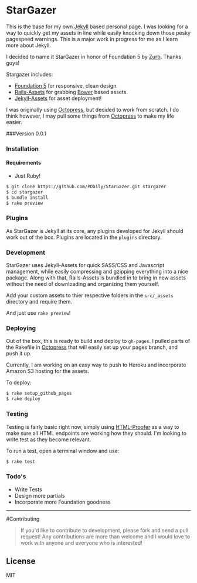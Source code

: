 # StarGazer

This is the base for my own [Jekyll] based personal page. I was looking for a way to quickly get my assets in line while easily knocking down those pesky pagespeed warnings.
This is a major work in progress for me as I learn more about Jekyll.

I decided to name it StarGazer in honor of Foundation 5 by [Zurb]. Thanks guys!

Stargazer includes:

  - [Foundation 5] for responsive, clean design.
  - [Rails-Assets] for grabbing [Bower] based assets.
  - [Jekyll-Assets] for asset deployment!


I was originally using [Octopress], but decided to work from scratch. I do think however, I may pull some things from [Octopress] to make my life easier.

###Version
0.0.1

### Installation

#### Requirements
  - Just Ruby!

```sh
$ git clone https://github.com/PDaily/StarGazer.git stargazer
$ cd stargazer
$ bundle install
$ rake preview
```

### Plugins

As StarGazer is Jekyll at its core, any plugins developed for Jekyll should work out of the box. Plugins are located in the `plugins` directory.

### Development

StarGazer uses Jekyll-Assets for quick SASS/CSS and Javascript management, while easily compressing and gzipping everything into a nice package.
Along with that, Rails-Assets is bundled in to bring in new assets without the need of downloading and organizing them yourself.

Add your custom assets to thier respective folders in the `src/_assets` directory and require them.

And just use `rake preview`!

### Deploying

Out of the box, this is ready to build and deploy to `gh-pages`. I pulled parts of the Rakefile in [Octopress] that will easily set up your pages branch, and push it up.

Currently, I am working on an easy way to push to Heroku and incorporate Amazon S3 hosting for the assets.

To deploy:

```sh
$ rake setup_github_pages
$ rake deploy
```

### Testing
Testing is fairly basic right now, simply using [HTML-Proofer] as a way to make sure all HTML endpoints are working how they should. I'm looking to write test as they become relevant.

To run a test, open a terminal window and use:

```sh
$ rake test
```
### Todo's

 - Write Tests
 - Design more partials
 - Incorporate more Foundation goodness

-------
#Contributing
>If you'd like to contribute to development, please fork and send a pull request! Any contributions are more than welcome and I would love to work with anyone and everyone who is interested!


License
----

MIT

[octopress]:http://octopress.org
[sass]:https://github.com/sass/sass
[Jekyll]:http://jekyllrb.com
[Zurb]:http://zurb.com
[Foundation 5]:http://foundation.zurb.com
[Rails-Assets]:https://rails-assets.org
[Bower]:http://bower.io
[Jekyll-Assets]:https://github.com/ixti/jekyll-assets
[html-proofer]:https://github.com/gjtorikian/html-proofer
